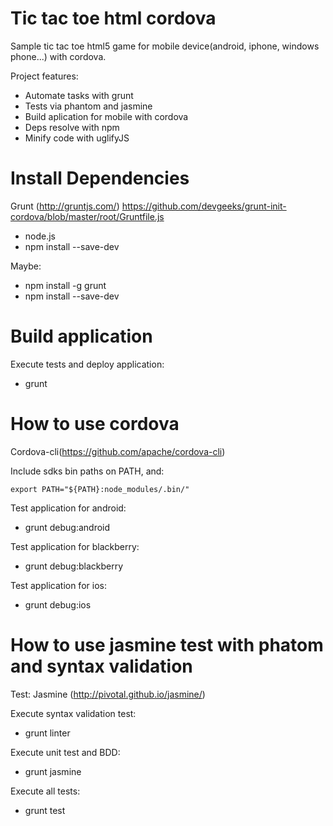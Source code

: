 Tic tac toe html cordova
=========================================================

Sample tic tac toe html5 game for mobile device(android, iphone, windows phone...) with cordova.

Project features:

* Automate tasks with grunt
* Tests via phantom and jasmine
* Build aplication for mobile with cordova
* Deps resolve with npm
* Minify code with uglifyJS


Install Dependencies
=========================================================

Grunt (http://gruntjs.com/)
	https://github.com/devgeeks/grunt-init-cordova/blob/master/root/Gruntfile.js

* node.js
* npm install --save-dev

Maybe:

* npm install -g grunt
* npm install --save-dev

Build application
=========================================================

Execute tests and deploy application:

* grunt


How to use cordova
=========================================================

Cordova-cli(https://github.com/apache/cordova-cli)

Include sdks bin paths on PATH, and:

```
export PATH="${PATH}:node_modules/.bin/"
```

Test application for android:

* grunt debug:android

Test application for blackberry:

* grunt debug:blackberry

Test application for ios:

* grunt debug:ios


How to use jasmine test with phatom and syntax validation
=========================================================

Test: Jasmine (http://pivotal.github.io/jasmine/)

Execute syntax validation test:

* grunt linter

Execute unit test and BDD:

* grunt jasmine

Execute all tests:

* grunt test

